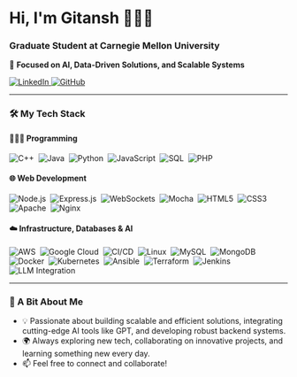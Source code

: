# Hi, I'm Gitansh 👨🏻‍💻  
### Graduate Student at Carnegie Mellon University  
🚀 **Focused on AI, Data-Driven Solutions, and Scalable Systems**  

<a href="https://www.linkedin.com/in/gitanshwadhwa/" target="_blank">
  <img src="https://img.shields.io/badge/LinkedIn-%230077B5.svg?style=for-the-badge&logo=linkedin&logoColor=white" alt="LinkedIn"/>
</a>
<a href="https://github.com/gitanshwadhwa28" target="_blank">
  <img src="https://img.shields.io/badge/GitHub-%23121011.svg?style=for-the-badge&logo=github&logoColor=white" alt="GitHub"/>
</a>

---

### 🛠️ My Tech Stack  

#### 👨🏻‍💻 Programming  
![C++](https://img.shields.io/badge/C++-%2300599C.svg?style=flat-square&logo=c%2B%2B&logoColor=white)&nbsp;
![Java](https://img.shields.io/badge/Java-%23ED8B00.svg?style=flat-square&logo=java&logoColor=white)&nbsp;
![Python](https://img.shields.io/badge/Python-%2314354C.svg?style=flat-square&logo=python)&nbsp;
![JavaScript](https://img.shields.io/badge/JavaScript-%23323330.svg?style=flat-square&logo=javascript)&nbsp;
![SQL](https://img.shields.io/badge/SQL-%23CC2927.svg?style=flat-square&logo=microsoft-sql-server)&nbsp;
![PHP](https://img.shields.io/badge/PHP-%23777BB4.svg?style=flat-square&logo=php)&nbsp;

#### 🌐 Web Development  
![Node.js](https://img.shields.io/badge/Node.js-%23339933.svg?style=flat-square&logo=node.js)&nbsp;
![Express.js](https://img.shields.io/badge/Express.js-%23000000.svg?style=flat-square&logo=express)&nbsp;
![WebSockets](https://img.shields.io/badge/WebSockets-%2300519C.svg?style=flat-square&logo=socket.io)&nbsp;
![Mocha](https://img.shields.io/badge/Mocha-%238D6748.svg?style=flat-square&logo=mocha)&nbsp;
![HTML5](https://img.shields.io/badge/HTML5-%23E34F26.svg?style=flat-square&logo=html5)&nbsp;
![CSS3](https://img.shields.io/badge/CSS3-%231572B6.svg?style=flat-square&logo=css3)&nbsp;
![Apache](https://img.shields.io/badge/Apache-%23D22128.svg?style=flat-square&logo=apache)&nbsp;
![Nginx](https://img.shields.io/badge/Nginx-%23009639.svg?style=flat-square&logo=nginx)&nbsp;

#### ☁️ Infrastructure, Databases & AI  
![AWS](https://img.shields.io/badge/AWS-%23FF9900.svg?style=flat-square&logo=amazon-aws)&nbsp;
![Google Cloud](https://img.shields.io/badge/Google_Cloud-%234285F4.svg?style=flat-square&logo=google-cloud)&nbsp;
![CI/CD](https://img.shields.io/badge/CI/CD-%23007EC6.svg?style=flat-square&logo=github-actions)&nbsp;
![Linux](https://img.shields.io/badge/Linux-%23FCC624.svg?style=flat-square&logo=linux)&nbsp;
![MySQL](https://img.shields.io/badge/MySQL-%2300f.svg?style=flat-square&logo=mysql)&nbsp;
![MongoDB](https://img.shields.io/badge/MongoDB-%2347A248.svg?style=flat-square&logo=mongodb)&nbsp;
![Docker](https://img.shields.io/badge/Docker-%232496ED.svg?style=flat-square&logo=docker)&nbsp;
![Kubernetes](https://img.shields.io/badge/Kubernetes-%23326CE5.svg?style=flat-square&logo=kubernetes)&nbsp;
![Ansible](https://img.shields.io/badge/Ansible-%23EE0000.svg?style=flat-square&logo=ansible)&nbsp;
![Terraform](https://img.shields.io/badge/Terraform-%23623CE4.svg?style=flat-square&logo=terraform)&nbsp;
![Jenkins](https://img.shields.io/badge/Jenkins-%23D24939.svg?style=flat-square&logo=jenkins)&nbsp;
![LLM Integration](https://img.shields.io/badge/LLM-GPT,%20Claude-%23000000.svg?style=flat-square&logo=openai)&nbsp;

---

### 🎯 A Bit About Me  

- 💡 Passionate about building scalable and efficient solutions, integrating cutting-edge AI tools like GPT, and developing robust backend systems.  
- 🌍 Always exploring new tech, collaborating on innovative projects, and learning something new every day.  
- 📫 Feel free to connect and collaborate!  



 <!--### ⚙️ GitHub Analytics   -->

<!-- <p align="center"> -->
<!-- <a href="https://github.com/gitanshwadhwa28"> -->
<!--   <img height="180em" src="https://github-readme-stats-eight-theta.vercel.app/api?username=gitanshwadhwa28&show_icons=true&theme=algolia&include_all_commits=true&count_private=true"/> -->
<!--   <img height="180em" src="https://github-readme-stats-eight-theta.vercel.app/api/top-langs/?username=gitanshwadhwa28&layout=compact&langs_count=8&theme=algolia"/> -->
<!-- </a> -->
<!-- </p> -->

